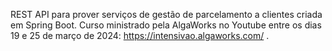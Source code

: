 REST API para prover serviços de gestão de parcelamento a clientes criada em Spring Boot. Curso ministrado pela AlgaWorks no Youtube entre os dias 19 e 25 de março de 2024: https://intensivao.algaworks.com/ .
